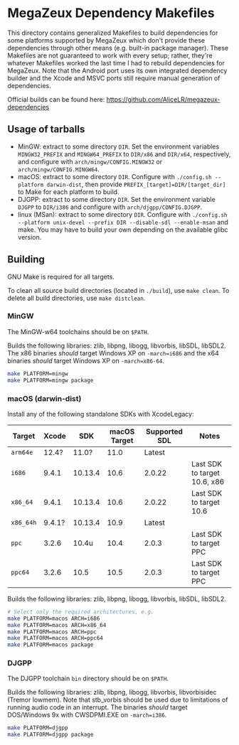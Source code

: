 # MegaZeux Dependency Makefiles

This directory contains generalized Makefiles to build dependencies for
some platforms supported by MegaZeux which don't provide these dependencies
through other means (e.g. built-in package manager). These Makefiles are
not guaranteed to work with every setup; rather, they're whatever Makefiles
worked the last time I had to rebuild dependencies for MegaZeux. Note that
the Android port uses its own integrated dependency builder and the Xcode
and MSVC ports still require manual generation of dependencies.

Official builds can be found here: https://github.com/AliceLR/megazeux-dependencies

## Usage of tarballs

* MinGW: extract to some directory `DIR`. Set the environment variables `MINGW32_PREFIX`
  and `MINGW64_PREFIX` to `DIR/x86` and `DIR/x64`, respectively, and configure with
  `arch/mingw/CONFIG.MINGW32` or `arch/mingw/CONFIG.MINGW64`.
* macOS: extract to some directory `DIR`. Configure with
  `./config.sh --platform darwin-dist`, then provide `PREFIX_[target]=DIR/[target_dir]`
  to Make for each platform to build.
* DJGPP: extract to some directory `DIR`. Set the environment variable `DJGPP`
  to `DIR/i386` and configure with `arch/djgpp/CONFIG.DJGPP`.
* linux (MSan): extract to some directory `DIR`. Configure with
  `./config.sh --platform unix-devel --prefix DIR --disable-sdl --enable-msan` and make.
  You may have to build your own depending on the available glibc version.

## Building

GNU Make is required for all targets.

To clean all source build directories (located in `./build`), use `make clean`.
To delete all build directories, use `make distclean`.

### MinGW
The MinGW-w64 toolchains should be on `$PATH`.

Builds the following libraries: zlib, libpng, libogg, libvorbis, libSDL, libSDL2.
The x86 binaries *should* target Windows XP on  `-march=i686` and
the x64 binaries *should* target Windows XP on `-march=x86-64`.

```sh
make PLATFORM=mingw
make PLATFORM=mingw package
```

### macOS (darwin-dist)
Install any of the following standalone SDKs with XcodeLegacy:

| Target    | Xcode	| SDK		| macOS Target	| Supported SDL	| Notes |
|-----------|-----------|---------------|---------------|---------------|-------|
| `arm64e`  | 12.4?	| 11.0?		| 11.0		| Latest	|
| `i686`    | 9.4.1	| 10.13.4	| 10.6		| 2.0.22	| Last SDK to target 10.6, x86
| `x86_64`  | 9.4.1	| 10.13.4	| 10.6		| 2.0.22	| Last SDK to target 10.6
| `x86_64h` | 9.4.1?	| 10.13.4	| 10.9		| Latest	|
| `ppc`     | 3.2.6	| 10.4u		| 10.4		| 2.0.3		| Last SDK to target PPC
| `ppc64`   | 3.2.6	| 10.5		| 10.5		| 2.0.3		| Last SDK to target PPC

Builds the following libraries: zlib, libpng, libogg, libvorbis, libSDL, libSDL2.

```sh
# Select only the required architectures, e.g.
make PLATFORM=macos ARCH=i686
make PLATFORM=macos ARCH=x86_64
make PLATFORM=macos ARCH=ppc
make PLATFORM=macos ARCH=ppc64
make PLATFORM=macos package
```

### DJGPP
The DJGPP toolchain `bin` directory should be on `$PATH`.

Builds the following libraries: zlib, libpng, libogg, libvorbis,
libvorbisidec (Tremor lowmem).
Note that stb_vorbis should be used due to limitations of running
audio code in an interrupt.
The binaries *should* target DOS/Windows 9x with CWSDPMI.EXE on `-march=i386`.

```sh
make PLATFORM=djgpp
make PLATFORM=djgpp package
```
